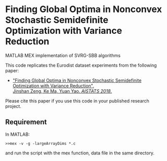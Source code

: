 # Finding Global Optima in Nonconvex Stochastic Semidefinite Optimization with Variance Reduction
MATLAB MEX implementation of SVRG-SBB algorithms

This code replicates the Eurodist dataset experiments from the following paper:

- ["Finding Global Optima in Nonconvex Stochastic Semidefinite Optimization with Variance Reduction".<br>Jinshan Zeng, Ke Ma, Yuan Yao. _AISTATS 2018_.](https://arxiv.org/abs/1802.06232)

Please cite this paper if you use this code in your published research project.

## Requirement
In MATLAB:
``` 
>>mex -v -g -largeArrayDims *.c
```
and run the script with the mex function, data file in the same directory.